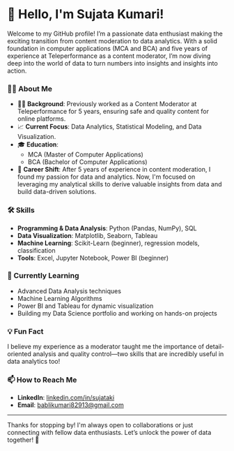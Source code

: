 # 👋 Hello, I'm Sujata Kumari!

Welcome to my GitHub profile! I’m a passionate data enthusiast making the exciting transition from content moderation to data analytics. With a solid foundation in computer applications (MCA and BCA) and five years of experience at Teleperformance as a content moderator, I’m now diving deep into the world of data to turn numbers into insights and insights into action.

### 👩‍💻 About Me
- 🧑‍💼 **Background**: Previously worked as a Content Moderator at Teleperformance for 5 years, ensuring safe and quality content for online platforms.
- 📈 **Current Focus**: Data Analytics, Statistical Modeling, and Data Visualization.
- 🎓 **Education**:
  - MCA (Master of Computer Applications)
  - BCA (Bachelor of Computer Applications)
- 🔄 **Career Shift**: After 5 years of experience in content moderation, I found my passion for data and analytics. Now, I'm focused on leveraging my analytical skills to derive valuable insights from data and build data-driven solutions.

### 🛠️ Skills
- **Programming & Data Analysis**: Python (Pandas, NumPy), SQL
- **Data Visualization**: Matplotlib, Seaborn, Tableau
- **Machine Learning**: Scikit-Learn (beginner), regression models, classification
- **Tools**: Excel, Jupyter Notebook, Power BI (beginner)

### 🌱 Currently Learning
- Advanced Data Analysis techniques
- Machine Learning Algorithms
- Power BI and Tableau for dynamic visualization
- Building my Data Science portfolio and working on hands-on projects

### 💡 Fun Fact
I believe my experience as a moderator taught me the importance of detail-oriented analysis and quality control—two skills that are incredibly useful in data analytics too!


### 📫 How to Reach Me
- **LinkedIn**: [linkedin.com/in/sujataki](#)
- **Email**: bablikumari82913@gmail.com

---

Thanks for stopping by! I'm always open to collaborations or just connecting with fellow data enthusiasts. Let’s unlock the power of data together! 🚀
